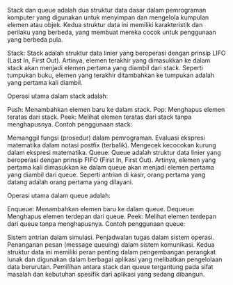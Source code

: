 Stack dan queue adalah dua struktur data dasar dalam pemrograman komputer yang digunakan untuk menyimpan dan mengelola kumpulan elemen atau objek. Kedua struktur data ini memiliki karakteristik dan perilaku yang berbeda, yang membuat mereka cocok untuk penggunaan yang berbeda pula.

Stack:
Stack adalah struktur data linier yang beroperasi dengan prinsip LIFO (Last In, First Out). Artinya, elemen terakhir yang dimasukkan ke dalam stack akan menjadi elemen pertama yang diambil dari stack. Seperti tumpukan buku, elemen yang terakhir ditambahkan ke tumpukan adalah yang pertama kali diambil.

Operasi utama dalam stack adalah:

Push: Menambahkan elemen baru ke dalam stack.
Pop: Menghapus elemen teratas dari stack.
Peek: Melihat elemen teratas dari stack tanpa menghapusnya.
Contoh penggunaan stack:

Memanggil fungsi (prosedur) dalam pemrograman.
Evaluasi ekspresi matematika dalam notasi postfix (terbalik).
Mengecek kecocokan kurung dalam ekspresi matematika.
Queue:
Queue adalah struktur data linier yang beroperasi dengan prinsip FIFO (First In, First Out). Artinya, elemen yang pertama kali dimasukkan ke dalam queue akan menjadi elemen pertama yang diambil dari queue. Seperti antrian di kasir, orang pertama yang datang adalah orang pertama yang dilayani.

Operasi utama dalam queue adalah:

Enqueue: Menambahkan elemen baru ke dalam queue.
Dequeue: Menghapus elemen terdepan dari queue.
Peek: Melihat elemen terdepan dari queue tanpa menghapusnya.
Contoh penggunaan queue:

Sistem antrian dalam simulasi.
Penjadwalan tugas dalam sistem operasi.
Penanganan pesan (message queuing) dalam sistem komunikasi.
Kedua struktur data ini memiliki peran penting dalam pengembangan perangkat lunak dan digunakan dalam berbagai aplikasi yang melibatkan pengelolaan data berurutan. Pemilihan antara stack dan queue tergantung pada sifat masalah dan kebutuhan spesifik dari aplikasi yang sedang dibangun.
